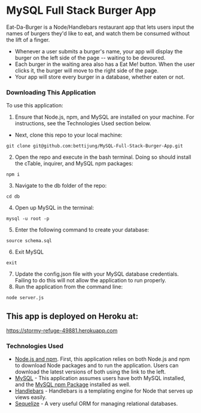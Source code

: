 # MySQL Full Stack Burger App
Eat-Da-Burger is a Node/Handlebars restaurant app that lets users input the names of burgers they'd like to eat, and watch them be consumed without the lift of a finger.

* Whenever a user submits a burger's name, your app will display the burger on the left side of the page -- waiting to be devoured.
* Each burger in the waiting area also has a Eat Me! button. When the user clicks it, the burger will move to the right side of the page.
* Your app will store every burger in a database, whether eaten or not.

### Downloading This Application
To use this application:

1. Ensure that Node.js, npm, and MySQL are installed on your machine. For instructions, see the Technologies Used section below.
- Next, clone this repo to your local machine:
```
git clone git@github.com:bettijung/MySQL-Full-Stack-Burger-App.git
```
2. Open the repo and execute in the bash terminal. Doing so should install the cTable, inquirer, and MySQL npm packages:
```
npm i
```
3. Navigate to the db folder of the repo:
```
cd db
```
4. Open up MySQL in the terminal:
```
mysql -u root -p
```
5. Enter the following command to create your database:
```
source schema.sql
```
6. Exit MySQL
```
exit
```
7. Update the config.json file with your MySQL database credentials. Failing to do this will not allow the application to run properly.
8. Run the application from the command line:
```
node server.js
```

## This app is deployed on Heroku at:
https://stormy-refuge-49881.herokuapp.com

### Technologies Used
- [Node.js and npm](https://nodejs.org/en/download/ "Download Node.js and npm"). First, this application relies on both Node.js and npm to download Node packages and to run the application. Users can download the latest versions of both using the link to the left.
- [MySQL](https://www.mysql.com/ "MySQL") - This application assumes users have both MySQL installed, and the [MySQL npm Package](https://www.npmjs.com/package/mysql "MySQL npm Package") installed as well. 
- [Handlebars](https://handlebarsjs.com/ "Handlebars") - Handlebars is a templating engine for Node that serves up views easily.
- [Sequelize](http://docs.sequelizejs.com/ "Sequelize documentation") - A very useful ORM for managing relational databases.








